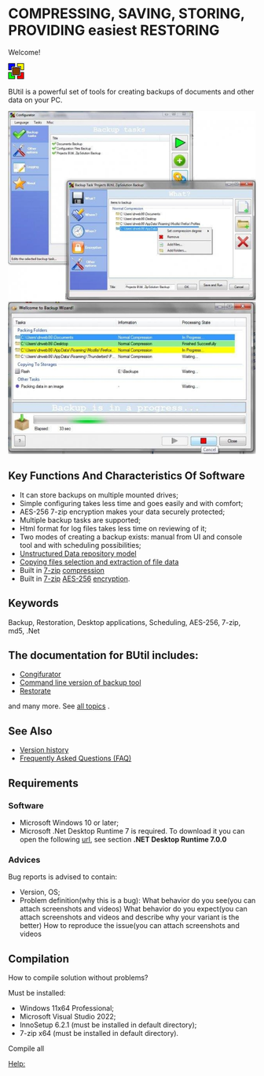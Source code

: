 # COMPRESSING, SAVING, STORING, PROVIDING easiest RESTORING

Welcome!

![BUtil Logotype](./help/Readme%20Assets/Logotype.bmp)

BUtil is a powerful set of tools for creating backups of documents and other data on your PC.

![The main window of configurator](./help/Readme%20Assets/Screenshot%201.jpg)
![The backup ui master](./help/Readme%20Assets/Screenshot%202.jpg)

## Key Functions And Characteristics Of Software

- It can store backups on multiple mounted drives;
- Simple configuring takes less time and goes easily and with comfort;
- AES-256 7-zip encryption makes your data securely protected;
- Multiple backup tasks are supported;
- Html format for log files takes less time on reviewing of it;
- Two modes of creating a backup exists: manual from UI and console tool and with scheduling possibilities;
- [Unstructured Data repository model](./help/Other/Glossary.md)
- [Copying files selection and extraction of file data](./help/Other/Glossary.md)
- Built in [7-zip](https://www.7-zip.org/) [compression](https://en.wikipedia.org/wiki/Data_compression)
- Built in [7-zip](https://www.7-zip.org/) [AES-256](https://en.wikipedia.org/wiki/Advanced_Encryption_Standard) [encryption](https://en.wikipedia.org/wiki/Encryption).

## Keywords

Backup, Restoration, Desktop applications, Scheduling, AES-256, 7-zip, md5, .Net

## The documentation for BUtil includes:

- [Congifurator](./help/configurator/CommandLineArguments.htm)
- [Command line version of backup tool](./help/Backup%20Console%20Tool.md)
- [Restorate](./help/Restore/Restoration%20Wizard.md)

and many more. See [all topics](../../wiki) .

## See Also

- [Version history](./help/Other/Version%20History%20(Changelog).md)
- [Frequently Asked Questions (FAQ)](./help/Other/Frequently%20Asked%20Questions.md)

## Requirements

### Software

- Microsoft Windows 10 or later;
- Microsoft .Net Desktop Runtime 7 is required. To download it you can open the following [url](https://dotnet.microsoft.com/en-us/download/dotnet/7.0), see section **.NET Desktop Runtime 7.0.0**

### Advices

Bug reports is advised to contain:
- Version, OS;
- Problem definition(why this is a bug):
What behavior do you see(you can attach screenshots and videos)
What behavior do you expect(you can attach screenshots and videos and describe why your variant is the better)
How to reproduce the issue(you can attach screenshots and videos

## Compilation

How to compile solution without problems?

Must be installed:
- Windows 11x64 Professional;
- Microsoft Visual Studio 2022;
- InnoSetup 6.2.1 (must be installed in default directory);
- 7-zip x64 (must be installed in default directory).

Compile all

[Help:](https://github.com/drweb86/butil/blob/master/help/TOC.md)
